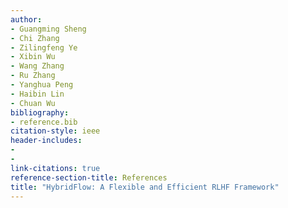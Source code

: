 ```yaml
---
author:
- Guangming Sheng
- Chi Zhang
- Zilingfeng Ye
- Xibin Wu
- Wang Zhang
- Ru Zhang
- Yanghua Peng
- Haibin Lin
- Chuan Wu
bibliography:
- reference.bib
citation-style: ieee
header-includes:
- 
- 
link-citations: true
reference-section-title: References
title: "HybridFlow: A Flexible and Efficient RLHF Framework"
---
```






